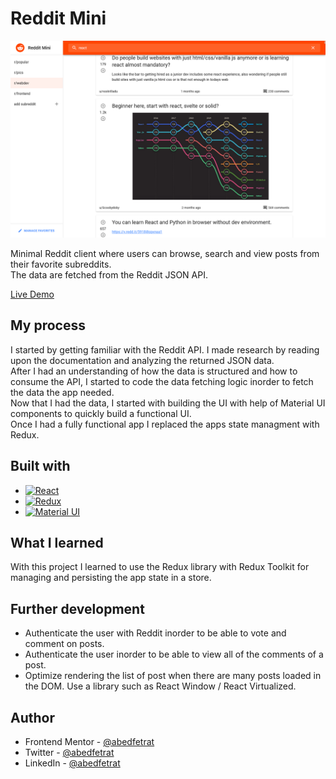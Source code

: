 # Reddit Mini 

![](screenshot.png)

Minimal Reddit client where users can browse, search and view posts from their favorite subreddits.
<br />
The data are fetched from the Reddit JSON API. 

[Live Demo](https://abedfetrat.github.io/reddit-mini/)

## My process

I started by getting familiar with the Reddit API. I made research by reading upon the documentation and analyzing the returned JSON data. <br />
After I had an understanding of how the data is structured and how to consume the API, I started to code the data fetching logic inorder to fetch the data the app needed. <br />
Now that I had the data, I started with building the UI with help of Material UI components to quickly build a functional UI. <br />
Once I had a fully functional app I replaced the apps state managment with Redux.  

## Built with

- [![React](https://img.shields.io/badge/React-20232A?style=for-the-badge&logo=react&logoColor=61DAFB)](https://reactjs.org/)
- [![Redux](https://img.shields.io/badge/Redux-593D88?style=for-the-badge&logo=redux&logoColor=white)](https://redux.js.org/)
- [![Material UI](https://img.shields.io/badge/Material%20UI-007FFF?style=for-the-badge&logo=mui&logoColor=white)](https://mui.com/)

## What I learned

With this project I learned to use the Redux library with Redux Toolkit for managing and persisting the app state in a store. 

## Further development

- Authenticate the user with Reddit inorder to be able to vote and comment on posts. 
- Authenticate the user inorder to be able to view all of the comments of a post. 
- Optimize rendering the list of post when there are many posts loaded in the DOM. Use a library such as React Window / React Virtualized.  

## Author

- Frontend Mentor - [@abedfetrat](https://www.frontendmentor.io/profile/abedfetrat)
- Twitter - [@abedfetrat](https://www.twitter.com/abedfetrat)
- LinkedIn - [@abedfetrat](https://www.linkedin.com/in/abedfetrat)
